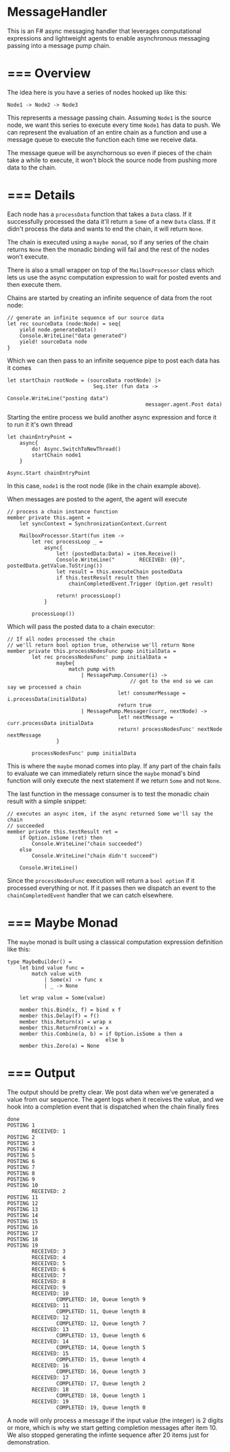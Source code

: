 MessageHandler
=============

This is an F# async messaging handler that leverages computational expressions and lightweight agents to enable asynchronous messaging passing into a message pump chain.


===
Overview
===

The idea here is you have a series of nodes hooked up like this:

```
Node1 -> Node2 -> Node3
```
   
This represents a message passing chain.  Assuming `Node1` is the source node, we want this series to execute every time `Node1` has data to push.  We can represent the evaluation of an entire chain as a function and use a message queue to execute the function each time we receive data. 

The message queue will be asynchornous so even if pieces of the chain take a while to execute, it won't block the 
source node from pushing more data to the chain.

===
Details
===

Each node has a `processData` function that takes a `Data` class. If it successfully processed the data it'll return a `Some` of a new `Data` class. If it didn't process the data and wants to end the chain, it will return `None`.  

The chain is executed using a `maybe monad`, so if any series of the chain returns `None` then the monadic binding will fail and the rest of the nodes won't execute.  

There is also a small wrapper on top of the `MailboxProcessor` class which lets us use the async computation expression to wait for posted events and then execute them.

Chains are started by creating an infinite sequence of data from the root node:

```
// generate an infinite sequence of our source data    
let rec sourceData (node:Node) = seq{
    yield node.generateData()
    Console.WriteLine("data generated")
    yield! sourceData node
} 
```

Which we can then pass to an infinite sequence pipe to post each data has it comes

```
let startChain rootNode = (sourceData rootNode) |> 
                            Seq.iter (fun data ->
                                             Console.WriteLine("posting data")
                                             messager.agent.Post data)
```

Starting the entire process we build another async expression and force it to run it it's own thread 

```
let chainEntryPoint = 
    async{
        do! Async.SwitchToNewThread()
        startChain node1
    }

Async.Start chainEntryPoint
```

In this case, `node1` is the root node (like in the chain example above).

When messages are posted to the agent, the agent will execute 

```
// process a chain instance function
member private this.agent = 
    let syncContext = SynchronizationContext.Current

    MailboxProcessor.Start(fun item -> 
        let rec processLoop _ = 
            async{
                let! (postedData:Data) = item.Receive()
                Console.WriteLine("        RECEIVED: {0}", postedData.getValue.ToString())
                let result = this.executeChain postedData
                if this.testResult result then
                    chainCompletedEvent.Trigger (Option.get result)
                        
                return! processLoop()
            }
                                
        processLoop())
```

Which will pass the posted data to a chain executor:

```
// If all nodes processed the chain
// we'll return bool option true, otherwise we'll return None
member private this.processNodesFunc pump initialData =   
        let rec processNodesFunc' pump initialData = 
                maybe{
                    match pump with 
                        | MessagePump.Consumer(i) -> 
                                        // got to the end so we can say we processed a chain
                                    let! consumerMessage = i.processData(initialData)
                                    return true
                        | MessagePump.Messager(curr, nextNode) -> 
                                    let! nextMessage = curr.processData initialData
                                    return! processNodesFunc' nextNode nextMessage
                }    
                                     
        processNodesFunc' pump initialData
```

This is where the `maybe` monad comes into play.  If any part of the chain fails to evaluate we can immediately return since the `maybe` monad's bind function will only execute the next statement if we return `Some` and not `None`.

The last function in the message consumer is to test the monadic chain result with a simple snippet:

```
// executes an async item, if the async returned Some we'll say the chain 
// succeeded
member private this.testResult ret = 
    if Option.isSome (ret) then 
        Console.WriteLine("chain succeeded")
    else
        Console.WriteLine("chain didn't succeed")

    Console.WriteLine()
```

Since the `processNodesFunc` execution will return a `bool option` if it processed everything or not. If it passes then we dispatch an event to the `chainCompletedEvent` handler that we can catch elsewhere.

===
Maybe Monad
===
                                                         
The `maybe` monad is built using a classical computation expression definition like this:

```
type MaybeBuilder() =
    let bind value func =
        match value with
            | Some(x) -> func x
            | _ -> None

    let wrap value = Some(value)

    member this.Bind(x, f) = bind x f
    member this.Delay(f) = f()
    member this.Return(x) = wrap x
    member this.ReturnFrom(x) = x
    member this.Combine(a, b) = if Option.isSome a then a
                                else b 
    member this.Zero(a) = None
```
    
===
Output
===

The output should be pretty clear. We post data when we've generated a value from our sequence. The agent logs when it receives the value, and we hook into a completion event that is dispatched when the chain finally fires

```
done
POSTING 1
        RECEIVED: 1
POSTING 2
POSTING 3
POSTING 4
POSTING 5
POSTING 6
POSTING 7
POSTING 8
POSTING 9
POSTING 10
        RECEIVED: 2
POSTING 11
POSTING 12
POSTING 13
POSTING 14
POSTING 15
POSTING 16
POSTING 17
POSTING 18
POSTING 19
        RECEIVED: 3
        RECEIVED: 4
        RECEIVED: 5
        RECEIVED: 6
        RECEIVED: 7
        RECEIVED: 8
        RECEIVED: 9
        RECEIVED: 10
                COMPLETED: 10, Queue length 9
        RECEIVED: 11
                COMPLETED: 11, Queue length 8
        RECEIVED: 12
                COMPLETED: 12, Queue length 7
        RECEIVED: 13
                COMPLETED: 13, Queue length 6
        RECEIVED: 14
                COMPLETED: 14, Queue length 5
        RECEIVED: 15
                COMPLETED: 15, Queue length 4
        RECEIVED: 16
                COMPLETED: 16, Queue length 3
        RECEIVED: 17
                COMPLETED: 17, Queue length 2
        RECEIVED: 18
                COMPLETED: 18, Queue length 1
        RECEIVED: 19
                COMPLETED: 19, Queue length 0
```

A node will only process a message if the input value (the integer) is 2 digits or more, which is why we start getting completion messages after item 10. We also stopped generating the infinte sequence after 20 items just for demonstration.